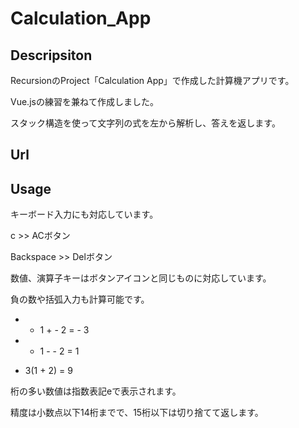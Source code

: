 # Calculation_App

## Descripsiton
RecursionのProject「Calculation App」で作成した計算機アプリです。

Vue.jsの練習を兼ねて作成しました。

スタック構造を使って文字列の式を左から解析し、答えを返します。

## Url

## Usage
キーボード入力にも対応しています。

c  >>  ACボタン

Backspace  >> Delボタン

数値、演算子キーはボタンアイコンと同じものに対応しています。


負の数や括弧入力も計算可能です。

- - 1 + - 2 = - 3

- - 1 - - 2 = 1

- 3(1 + 2) = 9 

桁の多い数値は指数表記eで表示されます。

精度は小数点以下14桁までで、15桁以下は切り捨てて返します。

